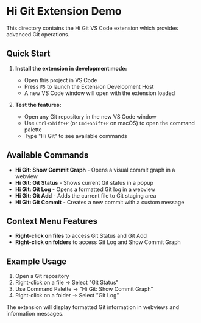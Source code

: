 # Hi Git Extension Demo

This directory contains the Hi Git VS Code extension which provides advanced Git operations.

## Quick Start

1. **Install the extension in development mode:**
   - Open this project in VS Code
   - Press `F5` to launch the Extension Development Host
   - A new VS Code window will open with the extension loaded

2. **Test the features:**
   - Open any Git repository in the new VS Code window
   - Use `Ctrl+Shift+P` (or `Cmd+Shift+P` on macOS) to open the command palette
   - Type "Hi Git" to see available commands

## Available Commands

- **Hi Git: Show Commit Graph** - Opens a visual commit graph in a webview
- **Hi Git: Git Status** - Shows current Git status in a popup
- **Hi Git: Git Log** - Opens a formatted Git log in a webview
- **Hi Git: Git Add** - Adds the current file to Git staging area
- **Hi Git: Git Commit** - Creates a new commit with a custom message

## Context Menu Features

- **Right-click on files** to access Git Status and Git Add
- **Right-click on folders** to access Git Log and Show Commit Graph

## Example Usage

1. Open a Git repository
2. Right-click on a file → Select "Git Status"
3. Use Command Palette → "Hi Git: Show Commit Graph"
4. Right-click on a folder → Select "Git Log"

The extension will display formatted Git information in webviews and information messages.